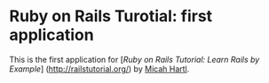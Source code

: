 # Ruby on Rails Turotial: first application

This is the first application for [*Ruby on Rails Tutorial: Learn Rails by Example*] (http://railstutorial.org/)
by [Micah Hartl](http://michaelhartl.com/).
